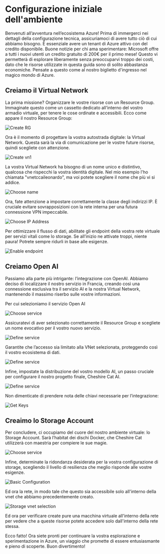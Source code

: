 # Configurazione iniziale dell'ambiente

Benvenuti all’avventura nell’ecosistema Azure! Prima di immergerci nei dettagli della configurazione tecnica, assicuriamoci di avere tutto ciò di cui abbiamo bisogno. È essenziale avere un tenant di Azure attivo con del credito disponibile. Buone notizie per chi ama sperimentare: Microsoft offre a tutti i nuovi utenti un credito gratuito di 200€ per il primo mese! Questo vi permetterà di esplorare liberamente senza preoccuparvi troppo dei costi, dato che le risorse utilizzate in questa guida sono di solito abbastanza economiche. Pensate a questo come al nostro biglietto d'ingresso nel magico mondo di Azure.

## Creiamo il Virtual Network

La prima missione? Organizzare le vostre risorse con un Resource Group. Immaginate questo come un cassetto dedicato all’interno del vostro armadio virtuale, per tenere le cose ordinate e accessibili. Ecco come appare il nostro Resource Group:

![Create RG](../img/rg01.png)

Ora è il momento di progettare la vostra autostrada digitale: la Virtual Network. Questa sarà la via di comunicazione per le vostre future risorse, quindi scegliete con attenzione.

![Create vn1](../img/vnet01.png)

La vostra Virtual Network ha bisogno di un nome unico e distintivo, qualcosa che rispecchi la vostra identità digitale. Nel mio esempio l'ho chiamata "vnetccaileonardo", ma voi potete scegliere il nome che più vi si addice.

![Choose name](../img/vnet02.png)

Ora, fate attenzione a impostare correttamente la classe degli indirizzi IP. È cruciale evitare sovrapposizioni con la rete interna per una futura connessione VPN impeccabile.

![Choose IP Address](../img/vnet03.png)

Per ottimizzare il flusso di dati, abilitate gli endpoint della vostra rete virtuale per servizi vitali come lo storage. Se all’inizio ne attivate troppi, niente paura! Potrete sempre ridurli in base alle esigenze.

![Enable endpoint](../img/vnet04.png)

## Creiamo Open AI

Passiamo alla parte più intrigante: l’integrazione con OpenAI. Abbiamo deciso di localizzare il nostro servizio in Francia, creando così una connessione esclusiva tra il servizio AI e la nostra Virtual Network, mantenendo il massimo riserbo sulle vostre informazioni.

Per cui selezioniamo il servizio Open AI

![Choose service](../img/OpenAI01.png)

Assicuratevi di aver selezionato correttamente il Resource Group e scegliete un nome evocativo per il vostro nuovo servizio.

![Define service](../img/OpenAI02.png)

Garantite che l’accesso sia limitato alla VNet selezionata, proteggendo così il vostro ecosistema di dati.

![Define service](../img/OpenAI03.png)

Infine, impostate la distribuzione del vostro modello AI, un passo cruciale per configurare il nostro progetto finale, Cheshire Cat AI.

![Define service](../img/OpenAI04.png)

Non dimenticate di prendere nota delle chiavi necessarie per l’integrazione:

![Get Keys](../img/OpenAI05.png) 

## Creaimo lo Storage Account

Per concludere, ci occupiamo del cuore del nostro ambiente virtuale: lo Storage Account. Sarà l’habitat dei dischi Docker, che Cheshire Cat utilizzerà con maestria per compiere le sue magie.

![Choose service](../img/storage01.png)

Infine, determinate la ridondanza desiderata per la vostra configurazione di storage, scegliendo il livello di resilienza che meglio risponde alle vostre esigenze.

![Basic Configuration](../img/storage02.png)

Ed ora la rete, in modo tale che questo sia accessibile solo all'interno della vnet che abbiamo precedentemente creato.

![Storage vnet selection](../img/storage03.png)

Ed ora per verificare create pure una macchina virtuale all'interno della rete per vedere che a queste risorse potete accedere solo dall'interno della rete stessa.

Ecco fatto! Ora siete pronti per continuare la vostra esplorazione e sperimentazione in Azure, un viaggio che promette di essere entusiasmante e pieno di scoperte. Buon divertimento!
